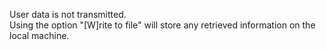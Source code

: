 User data is not transmitted.\
Using the option "\[W]rite to file" will store any retrieved information on the local machine.
